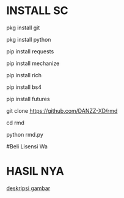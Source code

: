 # INSTALL SC
pkg install git

pkg install python

pip install requests

pip install mechanize

pip install rich

pip install bs4

pip install futures

git clone https://github.com/DANZZ-XD/rmd

cd rmd

python rmd.py


#Beli Lisensi Wa

# HASIL NYA

[deskripsi gambar](https://ibb.co/Lkc6WRW/IMG-20220419-WA0068.jpg)
